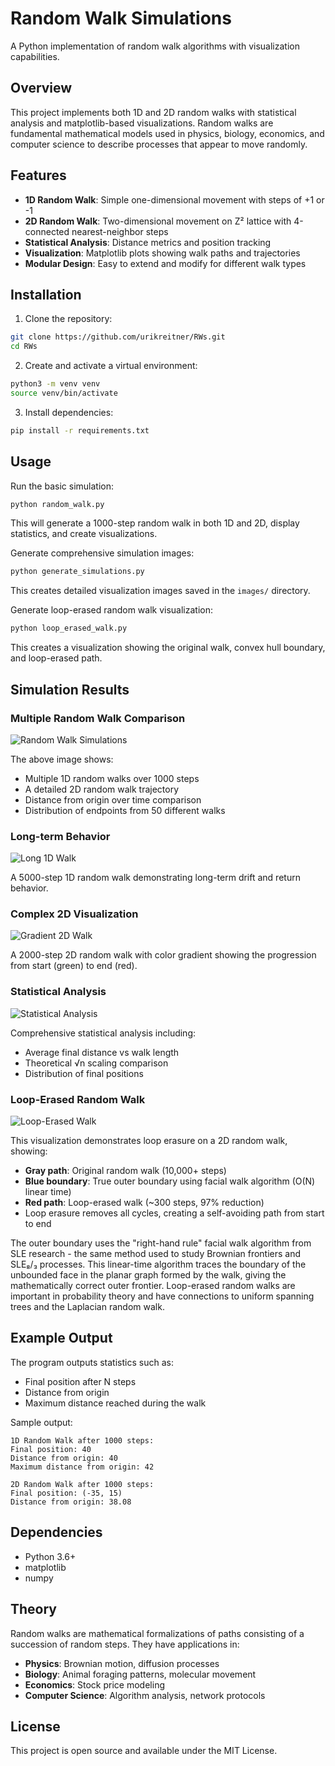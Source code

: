 # Random Walk Simulations

A Python implementation of random walk algorithms with visualization capabilities.

## Overview

This project implements both 1D and 2D random walks with statistical analysis and matplotlib-based visualizations. Random walks are fundamental mathematical models used in physics, biology, economics, and computer science to describe processes that appear to move randomly.

## Features

- **1D Random Walk**: Simple one-dimensional movement with steps of +1 or -1
- **2D Random Walk**: Two-dimensional movement on Z² lattice with 4-connected nearest-neighbor steps
- **Statistical Analysis**: Distance metrics and position tracking
- **Visualization**: Matplotlib plots showing walk paths and trajectories
- **Modular Design**: Easy to extend and modify for different walk types

## Installation

1. Clone the repository:
```bash
git clone https://github.com/urikreitner/RWs.git
cd RWs
```

2. Create and activate a virtual environment:
```bash
python3 -m venv venv
source venv/bin/activate
```

3. Install dependencies:
```bash
pip install -r requirements.txt
```

## Usage

Run the basic simulation:
```bash
python random_walk.py
```

This will generate a 1000-step random walk in both 1D and 2D, display statistics, and create visualizations.

Generate comprehensive simulation images:
```bash
python generate_simulations.py
```

This creates detailed visualization images saved in the `images/` directory.

Generate loop-erased random walk visualization:
```bash
python loop_erased_walk.py
```

This creates a visualization showing the original walk, convex hull boundary, and loop-erased path.

## Simulation Results

### Multiple Random Walk Comparison
![Random Walk Simulations](images/random_walk_simulations.png)

The above image shows:
- Multiple 1D random walks over 1000 steps
- A detailed 2D random walk trajectory  
- Distance from origin over time comparison
- Distribution of endpoints from 50 different walks

### Long-term Behavior
![Long 1D Walk](images/long_1d_walk.png)

A 5000-step 1D random walk demonstrating long-term drift and return behavior.

### Complex 2D Visualization
![Gradient 2D Walk](images/gradient_2d_walk.png)

A 2000-step 2D random walk with color gradient showing the progression from start (green) to end (red).

### Statistical Analysis
![Statistical Analysis](images/statistical_analysis.png)

Comprehensive statistical analysis including:
- Average final distance vs walk length
- Theoretical √n scaling comparison
- Distribution of final positions

### Loop-Erased Random Walk
![Loop-Erased Walk](images/loop_erased_walk.png)

This visualization demonstrates loop erasure on a 2D random walk, showing:
- **Gray path**: Original random walk (10,000+ steps)
- **Blue boundary**: True outer boundary using facial walk algorithm (O(N) linear time)
- **Red path**: Loop-erased walk (~300 steps, 97% reduction)
- Loop erasure removes all cycles, creating a self-avoiding path from start to end

The outer boundary uses the "right-hand rule" facial walk algorithm from SLE research - the same method used to study Brownian frontiers and SLE₈/₃ processes. This linear-time algorithm traces the boundary of the unbounded face in the planar graph formed by the walk, giving the mathematically correct outer frontier. Loop-erased random walks are important in probability theory and have connections to uniform spanning trees and the Laplacian random walk.

## Example Output

The program outputs statistics such as:
- Final position after N steps
- Distance from origin
- Maximum distance reached during the walk

Sample output:
```
1D Random Walk after 1000 steps:
Final position: 40
Distance from origin: 40
Maximum distance from origin: 42

2D Random Walk after 1000 steps:
Final position: (-35, 15)
Distance from origin: 38.08
```

## Dependencies

- Python 3.6+
- matplotlib
- numpy

## Theory

Random walks are mathematical formalizations of paths consisting of a succession of random steps. They have applications in:

- **Physics**: Brownian motion, diffusion processes
- **Biology**: Animal foraging patterns, molecular movement
- **Economics**: Stock price modeling
- **Computer Science**: Algorithm analysis, network protocols

## License

This project is open source and available under the MIT License.